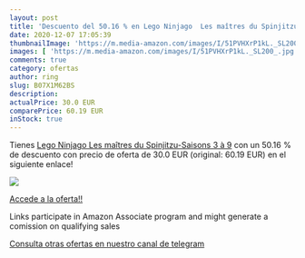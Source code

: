 ```yaml
---
layout: post
title: 'Descuento del 50.16 % en Lego Ninjago  Les maîtres du Spinjitzu-S'
date: 2020-12-07 17:05:39
thumbnailImage: 'https://m.media-amazon.com/images/I/51PVHXrP1kL._SL200_.jpg'
images: [ 'https://m.media-amazon.com/images/I/51PVHXrP1kL._SL200_.jpg' ]
comments: true
category: ofertas
author: ring
slug: B07X1M62BS
description:
actualPrice: 30.0 EUR
comparePrice: 60.19 EUR
inStock: true
---
```


Tienes [Lego Ninjago  Les maîtres du Spinjitzu-Saisons 3 à 9](https://www.amazon.fr/dp/B07X1M62BS/?tag=tolees0d-21) con un 50.16 % de descuento con precio de oferta de 30.0 EUR (original: 60.19 EUR) en el siguiente enlace!

[![](https://m.media-amazon.com/images/I/51PVHXrP1kL._SL200_.jpg)](https://www.amazon.fr/dp/B07X1M62BS/?tag=tolees0d-21)

[Accede a la oferta!!](https://www.amazon.fr/dp/B07X1M62BS/?tag=tolees0d-21)

Links participate in Amazon Associate program and might generate a comission on qualifying sales

[Consulta otras ofertas en nuestro canal de telegram](https://t.me/s/ofertas25)
